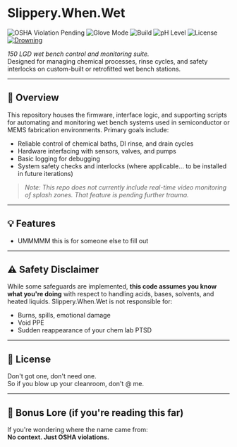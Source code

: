 # Slippery.When.Wet

![OSHA Violation Pending](https://img.shields.io/badge/status-OSHA%20Violation%20Pending-red?style=for-the-badge&logo=datadog&logoColor=white)
![Glove Mode](https://img.shields.io/badge/glove_mode-enabled-blue?style=flat-square)
![Build](https://img.shields.io/badge/build-unstable-yellow?style=flat-square)
![pH Level](https://img.shields.io/badge/pH-1.0-brightgreen?style=flat-square)
![License](https://img.shields.io/badge/license-dont%20@%20me-lightgrey?style=flat-square)
[![Drowning](https://img.shields.io/badge/safety-probably%20not-orange)](https://youtu.be/dQw4w9WgXcQ)


_150 LGD wet bench control and monitoring suite._  
Designed for managing chemical processes, rinse cycles, and safety interlocks on custom-built or retrofitted wet bench stations.

---

## 🧪 Overview

This repository houses the firmware, interface logic, and supporting scripts for automating and monitoring wet bench systems used in semiconductor or MEMS fabrication environments. Primary goals include:

- Reliable control of chemical baths, DI rinse, and drain cycles  
- Hardware interfacing with sensors, valves, and pumps  
- Basic logging for debugging  
- System safety checks and interlocks (where applicable… to be installed in future iterations)

> _Note: This repo does not currently include real-time video monitoring of splash zones. That feature is pending further trauma._

---

## 💡 Features

- UMMMMM this is for someone else to fill out  

---

## ⚠️ Safety Disclaimer

While some safeguards are implemented, **this code assumes you know what you're doing** with respect to handling acids, bases, solvents, and heated liquids. Slippery.When.Wet is not responsible for:

- Burns, spills, emotional damage  
- Void PPE  
- Sudden reappearance of your chem lab PTSD

---

## 📜 License

Don't got one, don't need one.  
So if you blow up your cleanroom, don't @ me.

---

## 🐸 Bonus Lore (if you're reading this far)

If you're wondering where the name came from:  
**No context. Just OSHA violations.**
